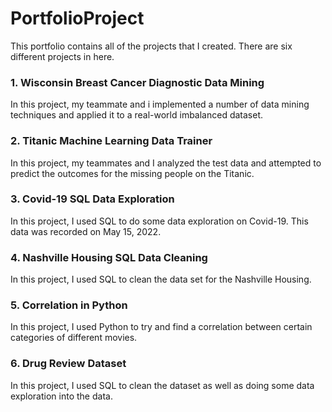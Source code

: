 # PortfolioProject
This portfolio contains all of the projects that I created. There are six different projects in here. 

### 1. Wisconsin Breast Cancer Diagnostic Data Mining
In this project, my teammate and i implemented a number of data mining techniques and applied it to a real-world imbalanced dataset.

### 2. Titanic Machine Learning Data Trainer
In this project, my teammates and I analyzed the test data and attempted to predict the outcomes for the missing people on the Titanic.

### 3. Covid-19 SQL Data Exploration
In this project, I used SQL to do some data exploration on Covid-19. This data was recorded on May 15, 2022. 

### 4. Nashville Housing SQL Data Cleaning
In this project, I used SQL to clean the data set for the Nashville Housing.

### 5. Correlation in Python
In this project, I used Python to try and find a correlation between certain categories of different movies.

### 6. Drug Review Dataset
In this project, I used SQL to clean the dataset as well as doing some data exploration into the data.
